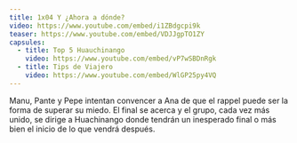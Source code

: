 ```yaml
---
title: 1x04 Y ¿Ahora a dónde?
video: https://www.youtube.com/embed/i1ZBdgcpi9k
teaser: https://www.youtube.com/embed/VDJJgpTO1ZY
capsules:
  - title: Top 5 Huauchinango
    video: https://www.youtube.com/embed/vP7wSBDnRgk
  - title: Tips de Viajero
    video: https://www.youtube.com/embed/WlGP25py4VQ
---
```

Manu, Pante y Pepe intentan convencer a Ana de que el rappel puede ser la forma de superar su miedo. El final se acerca y el grupo, cada vez más unido, se dirige a Huachinango donde tendrán un inesperado final o más bien el inicio de lo que vendrá después.
